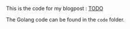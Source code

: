 This is the code for my blogpost : [TODO](TODO)       

The Golang code can be found in the `code` folder.     



